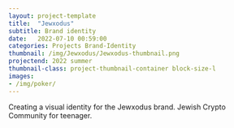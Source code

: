 ```yaml
---
layout: project-template
title:  "Jewxodus"
subtitle: Brand identity
date:   2022-07-10 00:59:00
categories: Projects Brand-Identity
thumbnail: /img/Jewxodus/Jewxodus-thumbnail.png
projectend: 2022 summer
thumbnail-class: project-thumbnail-container block-size-l
images:
- /img/poker/
---
```

Creating a visual identity for the Jewxodus brand. Jewish Crypto Community for teenager.